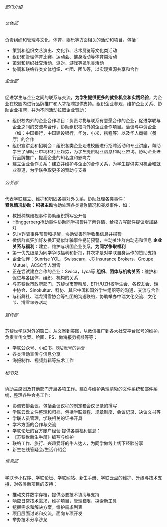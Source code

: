 ###### 部门介绍

###### 文体部
负责组织和管理与文化、体育、娱乐等方面相关的活动和项目，包括：
* 策划和组织文艺演出、文化节、艺术展览等文化类活动
* 组织和管理体育比赛、运动会、健身活动等体育类活动
* 策划和组织社交活动、派对、游戏等娱乐类活动
* 协调和联络各类文体组织、社团、团队等，以实现资源共享和合作





###### 企业部
促进学生与企业之间的联系与交流，**为学生提供更多的就业机会和实践经验**，为企业在校园内进行品牌推广和人才招聘提供支持。组织企业参观、维护企业关系、协助企业招聘，并为不同活动拉取企业赞助：
* 组织校内外的企业合作项目：负责寻找与联系有意愿合作的企业，促进学联与企业之间的交流与合作，协助组织校内外的企业合作项目。洽谈与中资企业（如：中国银行，中国建设银行，华为，小米，携程等）以及华人商铺（餐厅）的合作
* 组织宣讲会和招聘会：组织各类企业走进校园进行招聘活动和专业讲座，帮助学生了解就业市场和行业趋势，为学生提供就业信息和就业咨询。协助企业进行品牌推广，提高企业的知名度和影响力
* 建立企业合作关系：建立并维护与企业的合作关系，为学生提供实习机会和就业渠道，为学联争取更多的赞助与支持






###### 公关部
代表学联建立、维护和巩固各类对外关系，协助处理各类事件：  
**紧急情况协助：积极主动**协助处理各类紧急情况和突发事件，如：
* 教授种族歧视事件协助组织撰写公开信
* Hönggerberg抢劫事件协助同学报警并了解详情、给校方写邮件提议增加路灯
* SUV诈骗事件预警和提醒，协助受害同学收集信息并报警
* 微信群疯狂加好友换汇疑似诈骗事件提前预警，主动关注群内动态和信息
**企业关系与福利**：建立、维护与巩固企业关系，**为同学争取福利**
* 第一优先级是为同学争取福利和折扣，其次才是对学联自身运作的赞助支持
* 企业伙伴：Sunrise YOL，Swisscare，JC Insurance Brokers，Groupe Mutuel，ACSC华人滑雪
* 正在尝试建立合作的企业：Swica，Lyca等
**组织、团体与机构关系**：维护和促进与各团体、组织、机构的关系
* 与苏黎世市政府部门、苏黎世市警察局、ETH/UZH校学生会、各校友会、瑞中协会、Sinokultur、科协、其它中国和国外学生组织等的沟通、交流与合作
* 与街舞社、瑞龙滑雪协会等社团的沟通联络，协助举办中瑞文化交流、文化节、滑雪课等活动





###### 宣传部
苏黎世学联对外的窗口。从文案到美图，从微信推广到各大社交平台账号的维护，负责宣传文案、绘画、PS、做海报剪视频等等：
* 学联公众号、小红书、B站账号的运营
* 各类活动宣传与信息分享
* 海报制作、视频剪辑等技术工作



 
###### 秘书处
协助主席团及其他部门开展各项工作。建立与维护条理清晰的文件系统和邮件系统，整理各种会务工作:
* 协调安排会议，包括会议议程的制定和会议记录的撰写
* 学联云盘文件整理和归档，包括学联章程、规章制度、会议记录、决议文书等
* 学联人员管理，学联相关的证书开具
* 学术方面的合作与交流
* 学联论坛的官方账户经营
提供各类福利信息：
* 《苏黎世新生手册》编写与维护
* 联络工作、旅行、兴趣爱好的牛人达人，为同学做线上线下经验分享
* 新生在线答疑会/生活介绍会





###### 信息部
学联卡小程序、学联论坛、学联网站、新生手册、学联云盘的维护、升级与技术支持，对各类新项目的支持：
* 推动文件数字存档，提供必要技术协助与支持
* 响应日常技术需求，维护项目，管理权限，探索新工具
* 挖掘需求和解决方案，维护需求列表
* 项目层面讨论和交流，面向专项开发
* 举办技术分享沙龙



